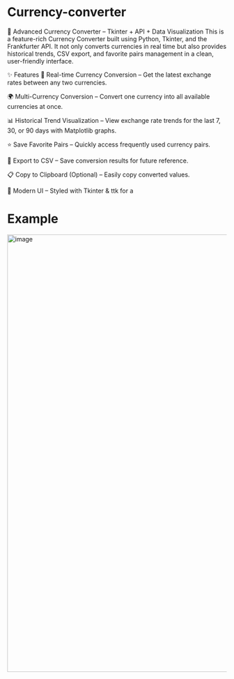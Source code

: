# Currency-converter
💱 Advanced Currency Converter – Tkinter + API + Data Visualization
This is a feature-rich Currency Converter built using Python, Tkinter, and the Frankfurter API.
It not only converts currencies in real time but also provides historical trends, CSV export, and favorite pairs management in a clean, user-friendly interface.

✨ Features
🔄 Real-time Currency Conversion – Get the latest exchange rates between any two currencies.

🌍 Multi-Currency Conversion – Convert one currency into all available currencies at once.

📊 Historical Trend Visualization – View exchange rate trends for the last 7, 30, or 90 days with Matplotlib graphs.

⭐ Save Favorite Pairs – Quickly access frequently used currency pairs.

📂 Export to CSV – Save conversion results for future reference.

📋 Copy to Clipboard (Optional) – Easily copy converted values.

🎨 Modern UI – Styled with Tkinter & ttk for a

# Example 
<img width="1906" height="1003" alt="image" src="https://github.com/user-attachments/assets/a788e759-08a6-48d6-a902-af9ad5df8ab0" />
